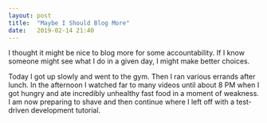 ```yaml
---
layout: post
title:  "Maybe I Should Blog More"
date:   2019-02-14 21:40
---
```


I thought it might be nice to blog more for some accountability.
If I know someone might see what I do in a given day,
I might make better choices.

Today I got up slowly and went to the gym.
Then I ran various errands after lunch.
In the afternoon I watched far to many videos
until about 8 PM when I got hungry and ate incredibly unhealthy fast food
in a moment of weakness.
I am now preparing to shave and then continue where I left off
with a test-driven development tutorial.
